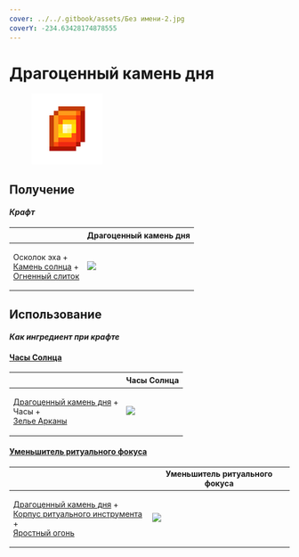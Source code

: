 ```yaml
---
cover: ../../.gitbook/assets/Без имени-2.jpg
coverY: -234.63428174878555
---
```


# Драгоценный камень дня

<figure><img src="../../.gitbook/assets/perk_gem_day_128.png" alt=""><figcaption></figcaption></figure>

## Получение

#### _Крафт_

| ㅤ                                                                                                                   |  Драгоценный камень дня                       |
| ------------------------------------------------------------------------------------------------------------------- | --------------------------------------------- |
| <p>Осколок эха +<br><a href="sunstone.md">Камень солнца</a> +<br><a href="fireite_ingot.md">Огненный слиток</a></p> | ![](../../.gitbook/assets/perk\_gem\_day.png) |

## Использование

#### _Как ингредиент при крафте_

#### [Часы Солнца](mysterious_clock.md)

| ㅤ                                                                                                                           |  Часы Солнца                                     |
| --------------------------------------------------------------------------------------------------------------------------- | ------------------------------------------------ |
| <p><a href="perk_gem_day.md">Драгоценный камень дня</a> +<br>Часы +<br><a href="weak_arcana_potion.md">Зелье Арканы</a></p> | ![](../../.gitbook/assets/mysterious\_clock.png) |

#### [Уменьшитель ритуального фокуса](ritual_focus_lesser.md)

| ㅤ                                                                                                                                                                                  |  Уменьшитель ритуального фокуса                      |
| ---------------------------------------------------------------------------------------------------------------------------------------------------------------------------------- | ---------------------------------------------------- |
| <p><a href="perk_gem_day.md">Драгоценный камень дня</a> +<br><a href="ritual_focus_minor.md">Корпус ритуального инструмента</a> +<br><a href="fury_fire.md">Яростный огонь</a></p> | ![](../../.gitbook/assets/ritual\_focus\_lesser.png) |

